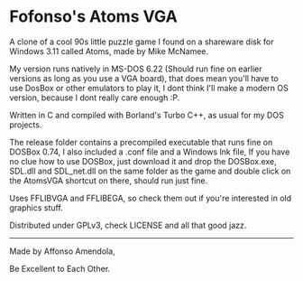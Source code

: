 # Fofonso's Atoms VGA

A clone of a cool 90s little puzzle game I found on a shareware disk for Windows 3.11 called Atoms, made by Mike McNamee.

My version runs natively in MS-DOS 6.22 (Should run fine on earlier versions as long as you use a VGA board), that does mean you'll have to use DosBox or other emulators to play it, I dont think I'll make a modern OS version, because I dont really care enough :P.

Written in C and compiled with Borland's Turbo C++, as usual for my DOS projects.

The release folder contains a precompiled executable that runs fine on DOSBox 0.74, I also included a .conf file and a Windows lnk file, If you have no clue how to use DOSBox, just download it and drop the DOSBox.exe, SDL.dll and SDL_net.dll on the same folder as the game and double click on the AtomsVGA shortcut on there, should run just fine.

Uses FFLIBVGA and FFLIBEGA, so check them out if you're interested in old graphics stuff.

Distributed under GPLv3, check LICENSE and all that good jazz.

-------------------------------------------------------------------------------------------
Made by Affonso Amendola,

Be Excellent to Each Other.
